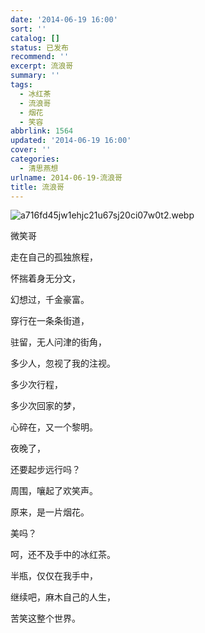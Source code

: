 ```yaml
---
date: '2014-06-19 16:00'
sort: ''
catalog: []
status: 已发布
recommend: ''
excerpt: 流浪哥
summary: ''
tags:
  - 冰红茶
  - 流浪哥
  - 烟花
  - 笑容
abbrlink: 1564
updated: '2014-06-19 16:00'
cover: ''
categories:
  - 清思燕想
urlname: 2014-06-19-流浪哥
title: 流浪哥
---
```


![a716fd45jw1ehjc21u67sj20ci07w0t2.webp](https://image.bmqy.net/upload/a716fd45jw1ehjc21u67sj20ci07w0t2.webp)


微笑哥


走在自己的孤独旅程，


怀揣着身无分文，


幻想过，千金豪富。


穿行在一条条街道，


驻留，无人问津的街角，


多少人，忽视了我的注视。


多少次行程，


多少次回家的梦，


心碎在，又一个黎明。


夜晚了，


还要起步远行吗？


周围，嚷起了欢笑声。


原来，是一片烟花。


美吗？


呵，还不及手中的冰红茶。


半瓶，仅仅在我手中，


继续吧，麻木自己的人生，


苦笑这整个世界。

